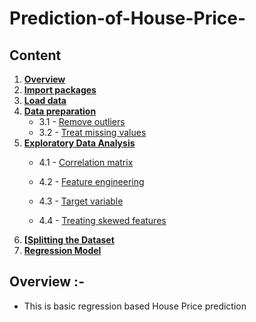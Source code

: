 # Prediction-of-House-Price-
## Content

1. **[Overview](#overview)**
2. **[Import packages](#import_packages)**
2. **[Load data](#load_data)**
3. **[Data preparation](#data_preparation)**
    - 3.1 - [Remove outliers](#remove_outliers)
    - 3.2 - [Treat missing values](#treat_missing_values)   
4. **[Exploratory Data Analysis](#exploratory_data_analysis)**
    - 4.1 - [Correlation matrix](#correlation_matrix)
    - 4.2 - [Feature engineering](#feature_engineering)
        
    - 4.3 - [Target variable](#target_variable)
    - 4.4 - [Treating skewed features](#treating_skewed_features)
1. **[[Splitting the Dataset](#)**
6. **[Regression Model](#XGBoost)**

## Overview :-
 - This is basic regression based House Price prediction
